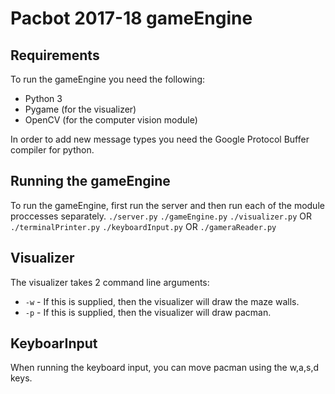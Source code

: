 # Pacbot 2017-18 gameEngine

## Requirements
To run the gameEngine you need the following:
- Python 3
- Pygame (for the visualizer)
- OpenCV (for the computer vision module)

In order to add new message types you need the Google Protocol Buffer compiler for python.

## Running the gameEngine

To run the gameEngine, first run the server and then run each of the module proccesses separately.
`./server.py`
`./gameEngine.py`
`./visualizer.py` OR `./terminalPrinter.py`
`./keyboardInput.py` OR `./gameraReader.py`

## Visualizer

The visualizer takes 2 command line arguments:
- `-w` - If this is supplied, then the visualizer will draw the maze walls.
- `-p` - If this is supplied, then the visualizer will draw pacman.

## KeyboarInput

When running the keyboard input, you can move pacman using the w,a,s,d keys.
